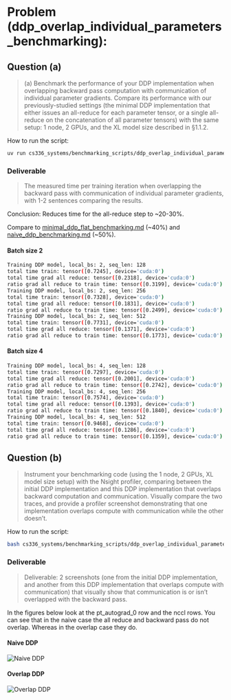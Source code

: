 # Problem (ddp_overlap_individual_parameters_benchmarking):

## Question (a)
> (a) Benchmark the performance of your DDP implementation when overlapping backward pass computation with communication of individual parameter gradients. Compare its performance with
> our previously-studied settings (the minimal DDP implementation that either issues an all-reduce
> for each parameter tensor, or a single all-reduce on the concatenation of all parameter tensors)
> with the same setup: 1 node, 2 GPUs, and the XL model size described in §1.1.2.

How to run the script:
```bash
uv run cs336_systems/benchmarking_scripts/ddp_overlap_individual_parameters_benchmarking.py
```

### Deliverable
> The measured time per training iteration when overlapping the backward pass
> with communication of individual parameter gradients, with 1-2 sentences comparing the results.

Conclusion: Reduces time for the all-reduce step to ~20-30%. 

Compare to [minimal_ddp_flat_benchmarking.md](minimal_ddp_flat_benchmarking.md) (~40%) and [naive_ddp_benchmarking.md](naive_ddp_benchmarking.md) (~50%).

#### Batch size 2

```bash
Training DDP model, local_bs: 2, seq_len: 128
total time train: tensor([0.7245], device='cuda:0')
total time grad all reduce: tensor([0.2318], device='cuda:0')
ratio grad all reduce to train time: tensor([0.3199], device='cuda:0')
Training DDP model, local_bs: 2, seq_len: 256
total time train: tensor([0.7328], device='cuda:0')
total time grad all reduce: tensor([0.1831], device='cuda:0')
ratio grad all reduce to train time: tensor([0.2499], device='cuda:0')
Training DDP model, local_bs: 2, seq_len: 512
total time train: tensor([0.7731], device='cuda:0')
total time grad all reduce: tensor([0.1371], device='cuda:0')
ratio grad all reduce to train time: tensor([0.1773], device='cuda:0')
```

#### Batch size 4

```bash
Training DDP model, local_bs: 4, seq_len: 128
total time train: tensor([0.7297], device='cuda:0')
total time grad all reduce: tensor([0.2001], device='cuda:0')
ratio grad all reduce to train time: tensor([0.2742], device='cuda:0')
Training DDP model, local_bs: 4, seq_len: 256
total time train: tensor([0.7574], device='cuda:0')
total time grad all reduce: tensor([0.1393], device='cuda:0')
ratio grad all reduce to train time: tensor([0.1840], device='cuda:0')
Training DDP model, local_bs: 4, seq_len: 512
total time train: tensor([0.9468], device='cuda:0')
total time grad all reduce: tensor([0.1286], device='cuda:0')
ratio grad all reduce to train time: tensor([0.1359], device='cuda:0')
```

## Question (b)

> Instrument your benchmarking code (using the 1 node, 2 GPUs, XL model size setup) with the
> Nsight profiler, comparing between the initial DDP implementation and this DDP implementation that overlaps backward computation and communication. Visually compare the two traces,
> and provide a profiler screenshot demonstrating that one implementation overlaps compute with
> communication while the other doesn’t.

How to run the script:
```bash
bash cs336_systems/benchmarking_scripts/ddp_overlap_individual_parameters_benchmarking_nvtx.sh
```
### Deliverable
> Deliverable: 2 screenshots (one from the initial DDP implementation, and another from this
> DDP implementation that overlaps compute with communication) that visually show that communication is or isn’t overlapped with the backward pass.

In the figures below look at the pt_autograd_0 row and the nccl rows. You can see that in the naive case the all reduce and backward pass do not overlap. Whereas in the overlap case they do.


#### Naive DDP
![Naive DDP](../outputs/nsys/ddp_overlap_individual_parameters_benchmarking_nvtx/naive_ddp.png)


#### Overlap DDP
![Overlap DDP](../outputs/nsys/ddp_overlap_individual_parameters_benchmarking_nvtx/overlap.png)
